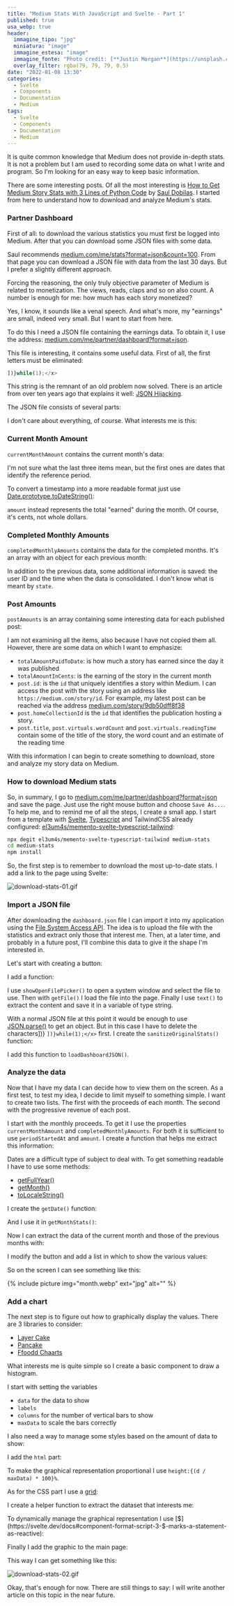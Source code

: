 ```yaml
---
title: "Medium Stats With JavaScript and Svelte - Part 1"
published: true
usa_webp: true
header:
  immagine_tipo: "jpg"
  miniatura: "image"
  immagine_estesa: "image"
  immagine_fonte: "Photo credit: [**Justin Morgan**](https://unsplash.com/@justin_morgan)"
  overlay_filter: rgba(79, 79, 79, 0.5)
date: "2022-01-08 13:30"
categories:
  - Svelte
  - Components
  - Documentation
  - Medium
tags:
  - Svelte
  - Components
  - Documentation
  - Medium
---
```


It is quite common knowledge that Medium does not provide in-depth stats. It is not a problem but I am used to recording some data on what I write and program. So I'm looking for an easy way to keep basic information.

There are some interesting posts. Of all the most interesting is [How to Get Medium Story Stats with 3 Lines of Python Code](https://python.plainenglish.io/how-to-get-medium-story-stats-with-3-lines-of-python-code-c28df3501392) by [Saul Dobilas](https://solclover.com/). I started from here to understand how to download and analyze Medium's stats.

### Partner Dashboard

First of all: to download the various statistics you must first be logged into Medium. After that you can download some JSON files with some data.

Saul recommends [medium.com/me/stats?format=json&count=100](https://medium.com/me/stats?format=json&count=100). From that page you can download a JSON file with data from the last 30 days. But I prefer a slightly different approach.

Forcing the reasoning, the only truly objective parameter of Medium is related to monetization. The views, reads, claps and so on also count. A number is enough for me: how much has each story monetized?

Yes, I know, it sounds like a venal speech. And what's more, my "earnings" are small, indeed very small. But I want to start from here.

To do this I need a JSON file containing the earnings data. To obtain it, I use the address: [medium.com/me/partner/dashboard?format=json](https://medium.com/me/partner/dashboard?format=json).

This file is interesting, it contains some useful data.
First of all, the first letters must be eliminated:

```js
])}while(1);</x>
```

This string is the remnant of an old problem now solved. There is an article from over ten years ago that explains it well: [JSON Hijacking](http://haacked.com/archive/2009/06/25/json-hijacking.aspx/).

The JSON file consists of several parts:

<script src="https://gist.github.com/el3um4s/470b8dbff5a617c97c0b6dc7e4502ba4.js"></script>

I don't care about everything, of course. What interests me is this:

<script src="https://gist.github.com/el3um4s/5238992397d8761648c8ecad679d280f.js"></script>

### Current Month Amount

`currentMonthAmount` contains the current month's data:

<script src="https://gist.github.com/el3um4s/86f97392c7879e96879d4930e8829819.js"></script>

I'm not sure what the last three items mean, but the first ones are dates that identify the reference period.

To convert a timestamp into a more readable format just use [Date.prototype.toDateString()](https://developer.mozilla.org/en-US/docs/Web/JavaScript/Reference/Global_Objects/Date/toDateString):

<script src="https://gist.github.com/el3um4s/5eb526a484a1a86a74fd09926c51bb5e.js"></script>

`amount` instead represents the total "earned" during the month. Of course, it's cents, not whole dollars.

### Completed Monthly Amounts

`completedMonthlyAmounts` contains the data for the completed months. It's an array with an object for each previous month:

<script src="https://gist.github.com/el3um4s/93d9558c57a00ce9f533543d38bfc6e3.js"></script>

In addition to the previous data, some additional information is saved: the user ID and the time when the data is consolidated. I don't know what is meant by `state`.

### Post Amounts

`postAmounts` is an array containing some interesting data for each published post:

<script src="https://gist.github.com/el3um4s/23dc6fc24c5249a8c7c7625aa3fa775a.js"></script>

I am not examining all the items, also because I have not copied them all. However, there are some data on which I want to emphasize:

- `totalAmountPaidToDate`: is how much a story has earned since the day it was published
- `totalAmountInCents`: is the earning of the story in the current month
- `post.id`: is the `id` that uniquely identifies a story within Medium. I can access the post with the story using an address like `https://medium.com/story/id`. For example, my latest post can be reached via the address [medium.com/story/9db50dff8f38](https://medium.com/story/9db50dff8f38)
- `post.homeCollectionId` is the `id` that identifies the publication hosting a story.
- `post.title`, `post.virtuals.wordCount` and `post.virtuals.readingTime` contain some of the title of the story, the word count and an estimate of the reading time

With this information I can begin to create something to download, store and analyze my story data on Medium.

### How to download Medium stats

So, in summary, I go to [medium.com/me/partner/dashboard?format=json](https://medium.com/me/partner/dashboard?format=json) and save the page. Just use the right mouse button and choose `Save As...`. To help me, and to remind me of all the steps, I create a small app. I start from a template with [Svelte](https://svelte.dev/), [Typescript](https://www.typescriptlang.org/) and TailwindCSS already configured: [el3um4s/memento-svelte-typescript-tailwind](https://github.com/el3um4s/memento-svelte-typescript-tailwind):

```bash
npx degit el3um4s/memento-svelte-typescript-tailwind medium-stats
cd medium-stats
npm install
```

So, the first step is to remember to download the most up-to-date stats. I add a link to the page using Svelte:

<script src="https://gist.github.com/el3um4s/5aeb24e85a75de5024512181f4be34b7.js"></script>

![download-stats-01.gif](https://raw.githubusercontent.com/el3um4s/strani-anelli-blog/master/_posts/2022/2022-01-07-come-scaricare-le-statistiche-di-medium-part-1/download-stats-01.gif)

### Import a JSON file

After downloading the `dashboard.json` file I can import it into my application using the [File System Access API](https://web.dev/file-system-access/). The idea is to upload the file with the statistics and extract only those that interest me. Then, at a later time, and probably in a future post, I'll combine this data to give it the shape I'm interested in.

Let's start with creating a button:

<script src="https://gist.github.com/el3um4s/885a969281e9d10c18794e9fb9ce84e0.js"></script>

I add a function:

<script src="https://gist.github.com/el3um4s/267aa9257c7ae99372266b9095737f3c.js"></script>

I use `showOpenFilePicker()` to open a system window and select the file to use. Then with `getFile()` I load the file into the page. Finally I use `text()` to extract the content and save it in a variable of type string.

With a normal JSON file at this point it would be enough to use [JSON.parse()](https://developer.mozilla.org/en-US/docs/Web/JavaScript/Reference/Global_Objects/JSON/parse) to get an object. But in this case I have to delete the characters])} `])}while(1);</x>` first. I create the `sanitizeOriginalStats()` function:

<script src="https://gist.github.com/el3um4s/0d4640bf4a440135f2dd91fb56d0926e.js"></script>

I add this function to `loadDashboardJSON()`.

<script src="https://gist.github.com/el3um4s/23176172d22b1aa10992d4b334c0d6e5.js"></script>

### Analyze the data

Now that I have my data I can decide how to view them on the screen. As a first test, to test my idea, I decide to limit myself to something simple. I want to create two lists. The first with the proceeds of each month. The second with the progressive revenue of each post.

I start with the monthly proceeds. To get it I use the properties `currentMonthAmount` and `completedMonthlyAmounts`. For both it is sufficient to use `periodStartedAt` and `amount`. I create a function that helps me extract this information:

<script src="https://gist.github.com/el3um4s/08993cad0cb595ca82cbcc1619a75f07.js"></script>

Dates are a difficult type of subject to deal with. To get something readable I have to use some methods:

- [getFullYear()](https://developer.mozilla.org/en-US/docs/Web/JavaScript/Reference/Global_Objects/Date/getFullYear)
- [getMonth()](https://developer.mozilla.org/en-US/docs/Web/JavaScript/Reference/Global_Objects/Date/getMonth)
- [toLocaleString()](https://reactgo.com/convert-month-number-to-name-js/)

I create the `getDate()` function:

<script src="https://gist.github.com/el3um4s/c0534d8def09403095686667dc05e168.js"></script>

And I use it in `getMonthStats()`:

<script src="https://gist.github.com/el3um4s/37792267d7ba25ac6e1cdf11d0397242.js"></script>

Now I can extract the data of the current month and those of the previous months with:

<script src="https://gist.github.com/el3um4s/4dcff6b06b2b0284837e2fdafef5577a.js"></script>

I modify the button and add a list in which to show the various values:

<script src="https://gist.github.com/el3um4s/251a8aab2cbc20967a11b8c177ed1295.js"></script>

So on the screen I can see something like this:

{% include picture img="month.webp" ext="jpg" alt="" %}

### Add a chart

The next step is to figure out how to graphically display the values. There are 3 libraries to consider:

- [Layer Cake](https://github.com/mhkeller/layercake)
- [Pancake](https://github.com/Rich-Harris/pancake)
- [Ffoodd Chaarts](https://ffoodd.github.io/chaarts/index.html)

What interests me is quite simple so I create a basic component to draw a histogram.

I start with setting the variables

- `data` for the data to show
- `labels`
- `columns` for the number of vertical bars to show
- `maxData` to scale the bars correctly

<script src="https://gist.github.com/el3um4s/20fbc662da6f939f1a39c03dcae94e66.js"></script>

I also need a way to manage some styles based on the amount of data to show:

<script src="https://gist.github.com/el3um4s/513ce464f27ad5d37b1cbdb6861a68b5.js"></script>

I add the `html` part:

<script src="https://gist.github.com/el3um4s/46f0aab95530b2cd52ebfa1a714533d5.js"></script>

To make the graphical representation proportional I use `height:{(d / maxData) * 100}%`.

As for the CSS part I use a [grid](https://css-tricks.com/snippets/css/complete-guide-grid/):

<script src="https://gist.github.com/el3um4s/12a9f12cdcbf2b372cf9559ce2f380b8.js"></script>

I create a helper function to extract the dataset that interests me:

<script src="https://gist.github.com/el3um4s/a910d305f1e918fc065df93a9e4e7a3b.js"></script>

To dynamically manage the graphical representation I use [$](https://svelte.dev/docs#component-format-script-3-$-marks-a-statement-as-reactive):

<script src="https://gist.github.com/el3um4s/bf6a5b5cd63c55e7356b2749abbfcbda.js"></script>

Finally I add the graphic to the main page:

<script src="https://gist.github.com/el3um4s/c880b3b94721e8dcc93e29e720938440.js"></script>

This way I can get something like this:

![download-stats-02.gif](https://raw.githubusercontent.com/el3um4s/strani-anelli-blog/master/_posts/2022/2022-01-07-come-scaricare-le-statistiche-di-medium-part-1/download-stats-02.gif)

Okay, that's enough for now. There are still things to say: I will write another article on this topic in the near future.
